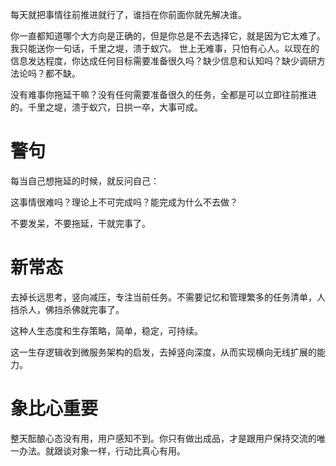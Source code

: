 ---
---


每天就把事情往前推进就行了，谁挡在你前面你就先解决谁。

你一直都知道哪个大方向是正确的，但是你总是不去选择它，就是因为它太难了。我只能送你一句话，千里之堤，溃于蚁穴。
世上无难事，只怕有心人。以现在的信息发达程度，你达成任何目标需要准备很久吗？缺少信息和认知吗？缺少调研方法论吗？都不缺。

没有难事你拖延干嘛？没有任何需要准备很久的任务，全都是可以立即往前推进的。千里之堤，溃于蚁穴，日拱一卒，大事可成。

# 警句

每当自己想拖延的时候，就反问自己：

这事情很难吗？理论上不可完成吗？能完成为什么不去做？

不要发呆，不要拖延，干就完事了。

# 新常态

去掉长远思考，竖向减压，专注当前任务。不需要记忆和管理繁多的任务清单，人挡杀人，佛挡杀佛就完事了。

这种人生态度和生存策略，简单，稳定，可持续。

这一生存逻辑收到微服务架构的启发，去掉竖向深度，从而实现横向无线扩展的能力。

# 象比心重要

整天酝酿心态没有用，用户感知不到。你只有做出成品，才是跟用户保持交流的唯一办法。就跟谈对象一样，行动比真心有用。